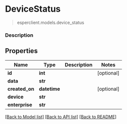 # DeviceStatus
> esperclient.models.device_status

### Description

## Properties
Name | Type | Description | Notes
------------ | ------------- | ------------- | -------------
**id** | **int** |  | [optional] 
**data** | **str** |  | 
**created_on** | **datetime** |  | [optional] 
**device** | **str** |  | 
**enterprise** | **str** |  | 

[[Back to Model list]](../README.md#documentation-for-models) [[Back to API list]](../README.md#documentation-for-api-endpoints) [[Back to README]](../README.md)


